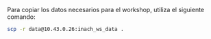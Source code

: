 Para copiar los datos necesarios para el workshop, utiliza el siguiente comando:

```bash
scp -r data@10.43.0.26:inach_ws_data .
```
